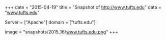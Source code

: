 
+++
date = "2015-04-19"
title = "Snapshot of http://www.tufts.edu"
data = "www.tufts.edu"

Server = ["Apache"]
domain = ["tufts.edu"]

  image = "snapshots/2015_16/www.tufts.edu.png"
+++
#
